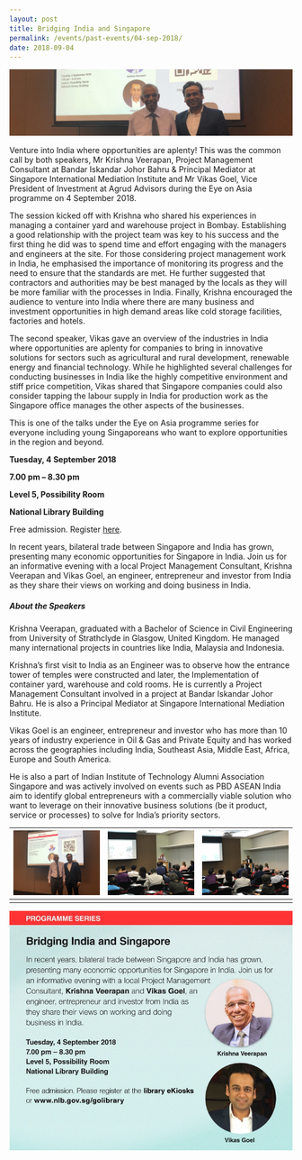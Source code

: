 ```yaml
---
layout: post
title: Bridging India and Singapore
permalink: /events/past-events/04-sep-2018/
date: 2018-09-04
---
```


<img src="\images\past-events\04-Sep-2018\banner.jpg" alt="04-Sep-2018 banner" style="width:800px;" />

Venture into India where opportunities are aplenty! This was the common call by both speakers, Mr Krishna Veerapan, Project Management Consultant at Bandar Iskandar Johor Bahru & Principal Mediator at Singapore International Mediation Institute and Mr Vikas Goel, Vice President of Investment at Agrud Advisors during the Eye on Asia programme on 4 September 2018.

The session kicked off with Krishna who shared his experiences in managing a container yard and warehouse project in Bombay. Establishing a good relationship with the project team was key to his success and the first thing he did was to spend time and effort engaging with the managers and engineers at the site. For those considering project management work in India, he emphasised the importance of monitoring its progress and the need to ensure that the standards are met. He further suggested that contractors and authorities may be best managed by the locals as they will be more familiar with the processes in India. Finally, Krishna encouraged the audience to venture into India where there are many business and investment opportunities in high demand areas like cold storage facilities, factories and hotels.

The second speaker, Vikas gave an overview of the industries in India where opportunities are aplenty for companies to bring in innovative solutions for sectors such as agricultural and rural development, renewable energy and financial technology. While he highlighted several challenges for conducting businesses in India like the highly competitive environment and stiff price competition, Vikas shared that Singapore companies could also consider tapping the labour supply in India for production work as the Singapore office manages the other aspects of the businesses.

This is one of the talks under the Eye on Asia programme series for everyone including young Singaporeans who want to explore opportunities in the region and beyond.

**Tuesday, 4 September 2018**

**7.00 pm – 8.30 pm**

**Level 5, Possibility Room**

**National Library Building**

Free admission. Register [here](https://www.nlb.gov.sg/golibrary2/e/eye-on-asia-programme-series-bridging-india-and-singapore-14917715).

In recent years, bilateral trade between Singapore and India has grown, presenting many economic opportunities for Singapore in India. Join us for an informative evening with a local Project Management Consultant, Krishna Veerapan and Vikas Goel, an engineer, entrepreneur and investor from India as they share their views on working and doing business in India.

##### **About the Speakers**

Krishna Veerapan, graduated with a Bachelor of Science in Civil Engineering from University of Strathclyde in Glasgow, United Kingdom. He managed many international projects in countries like India, Malaysia and Indonesia.

Krishna’s first visit to India as an Engineer was to observe how the entrance tower of temples were constructed and later, the Implementation of container yard, warehouse and cold rooms. He is currently a Project Management Consultant involved in a project at Bandar Iskandar Johor Bahru. He is also a Principal Mediator at Singapore International Mediation Institute.

Vikas Goel is an engineer, entrepreneur and investor who has more than 10 years of industry experience in Oil & Gas and Private Equity and has worked across the geographies including India, Southeast Asia, Middle East, Africa, Europe and South America.

He is also a part of Indian Institute of Technology Alumni Association Singapore and was actively involved on events such as PBD ASEAN India aim to identify global entrepreneurs with a commercially viable solution who want to leverage on their innovative business solutions (be it product, service or processes) to solve for India’s priority sectors.

| <a href="\images\past-events\04-Sep-2018\image-1.jpg"><img src="\images\past-events\04-Sep-2018\image-1.jpg" style="width:250px;" /></a> | <a href="\images\past-events\04-Sep-2018\image-2.jpg"><img src="\images\past-events\04-Sep-2018\image-2.jpg" style="width:250px;" /></a> | <a href="\images\past-events\04-Sep-2018\image-3.jpg"><img src="\images\past-events\04-Sep-2018\image-3.jpg" style="width:250px;" /></a> |
| ------------------------------------------------------------ | ------------------------------------------------------------ | ------------------------------------------------------------ |
|                                                              |                                                              |                                                              |


<img src="\images\past-events\04-Sep-2018\edm.jpg" style="width:650px;" />

